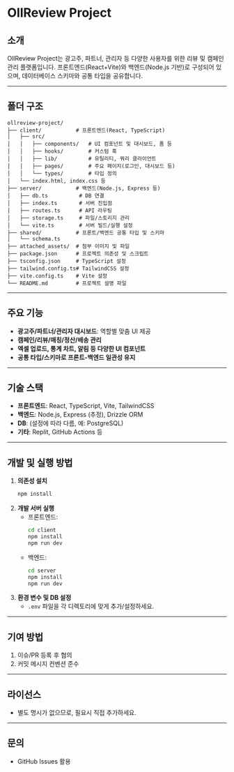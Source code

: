 # OllReview Project

## 소개
OllReview Project는 광고주, 파트너, 관리자 등 다양한 사용자를 위한 리뷰 및 캠페인 관리 플랫폼입니다. 프론트엔드(React+Vite)와 백엔드(Node.js 기반)로 구성되어 있으며, 데이터베이스 스키마와 공통 타입을 공유합니다.

---

## 폴더 구조

```
ollreview-project/
├── client/           # 프론트엔드(React, TypeScript)
│   ├── src/
│   │   ├── components/   # UI 컴포넌트 및 대시보드, 폼 등
│   │   ├── hooks/        # 커스텀 훅
│   │   ├── lib/          # 유틸리티, 쿼리 클라이언트
│   │   ├── pages/        # 주요 페이지(로그인, 대시보드 등)
│   │   └── types/        # 타입 정의
│   └── index.html, index.css 등
├── server/           # 백엔드(Node.js, Express 등)
│   ├── db.ts          # DB 연결
│   ├── index.ts       # 서버 진입점
│   ├── routes.ts      # API 라우팅
│   ├── storage.ts     # 파일/스토리지 관리
│   └── vite.ts        # 서버 빌드/실행 설정
├── shared/           # 프론트/백엔드 공통 타입 및 스키마
│   └── schema.ts
├── attached_assets/  # 첨부 이미지 및 파일
├── package.json      # 프로젝트 의존성 및 스크립트
├── tsconfig.json     # TypeScript 설정
├── tailwind.config.ts# TailwindCSS 설정
├── vite.config.ts    # Vite 설정
└── README.md         # 프로젝트 설명 파일
```

---

## 주요 기능
- **광고주/파트너/관리자 대시보드**: 역할별 맞춤 UI 제공
- **캠페인/리뷰/매칭/정산/배송 관리**
- **엑셀 업로드, 통계 차트, 알림 등 다양한 UI 컴포넌트**
- **공통 타입/스키마로 프론트-백엔드 일관성 유지**

---

## 기술 스택
- **프론트엔드**: React, TypeScript, Vite, TailwindCSS
- **백엔드**: Node.js, Express (추정), Drizzle ORM
- **DB**: (설정에 따라 다름, 예: PostgreSQL)
- **기타**: Replit, GitHub Actions 등

---

## 개발 및 실행 방법

1. **의존성 설치**
   ```bash
   npm install
   ```
2. **개발 서버 실행**
   - 프론트엔드:
     ```bash
     cd client
     npm install
     npm run dev
     ```
   - 백엔드:
     ```bash
     cd server
     npm install
     npm run dev
     ```
3. **환경 변수 및 DB 설정**
   - `.env` 파일을 각 디렉토리에 맞게 추가/설정하세요.

---

## 기여 방법
1. 이슈/PR 등록 후 협의
2. 커밋 메시지 컨벤션 준수

---

## 라이선스
- 별도 명시가 없으므로, 필요시 직접 추가하세요.

---

## 문의
- GitHub Issues 활용 